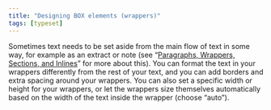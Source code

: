 ```yaml
---
title: "Designing BOX elements (wrappers)"
tags: [typeset]
---
```

 
<html><body><section data-type="chapter" class="hsecchapter" data-hederis-type="hsecchapter" id="typeset-box-design" data-pi-attrs="id: typeset-box-design; data-tags: typeset;" role="doc-chapter" data-tags="typeset" data-author-name=" " data-book-title=" " title="Designing BOX elements (wrappers)"><p class="hblkp" data-hederis-type="hblkp" id="pR0fYK9Vx">Sometimes text needs to be set aside from the main flow of text in some way, for example as an extract or note (see &#8220;<a href="{% link _docs/paragraphs-wrappers-and-sections.md %}" data-hederis-type="hspana" id="pITjnVhZ8"><span class="Hyperlink" data-hederis-type="hspnspan" id="pnIm69JrO">Paragraphs, Wrappers, Sections, and Inlines</span></a>&#8221; for more about this). You can format the text in your wrappers differently from the rest of your text, and you can add borders and extra spacing around your wrappers. You can also set a specific width or height for your wrappers, or let the wrappers size themselves automatically based on the width of the text inside the wrapper (choose &#8220;auto&#8221;).</p></section></body></html>
